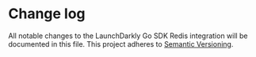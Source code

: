 # Change log

All notable changes to the LaunchDarkly Go SDK Redis integration will be documented in this file. This project adheres to [Semantic Versioning](http://semver.org).
